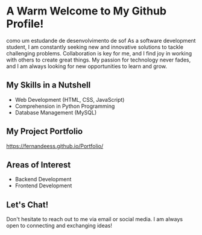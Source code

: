 # A Warm Welcome to My Github Profile!


como um estudande de desenvolvimento de sof
As a software development student, I am constantly seeking new and innovative solutions to tackle challenging problems. Collaboration is key for me, and I find joy in working with others to create great things. My passion for technology never fades, and I am always looking for new opportunities to learn and grow.

## My Skills in a Nutshell
- Web Development (HTML, CSS, JavaScript)
- Comprehension in Python Programming
- Database Management (MySQL)


## My Project Portfolio

https://fernandeess.github.io/Portfolio/

## Areas of Interest
- Backend Development
- Frontend Development

## Let's Chat!
Don't hesitate to reach out to me via email or social media. I am always open to connecting and exchanging ideas!


